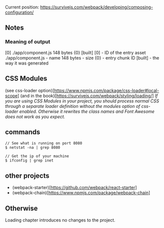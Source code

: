 Current position: https://survivejs.com/webpack/developing/composing-configuration/


## Notes
### Meaning of output
[0] ./app/component.js 148 bytes {0} [built]
[0] - ID of the entry asset
./app/component.js - name
148 bytes - size
{0} - entry chunk ID
[built] - the way it was generated

## CSS Modules
(see css-loader option)[https://www.npmjs.com/package/css-loader#local-scope]
(and in the book)[https://survivejs.com/webpack/styling/loading/]
_If you are using CSS Modules in your project, you should process normal CSS through a separate loader definition without the modules option of css-loader enabled. Otherwise it rewrites the class names and Font Awesome does not work as you expect._

## commands
````
// See what is running on port 8080
$ netstat -na | grep 8080

// Get the ip of your machine
$ ifconfig | grep inet
````

## other projects
- (webpack-starter)[https://github.com/webpack/react-starter]
- (webpack-chain)[https://www.npmjs.com/package/webpack-chain]

## Otherwise
Loading chapter introduces no changes to the project.
